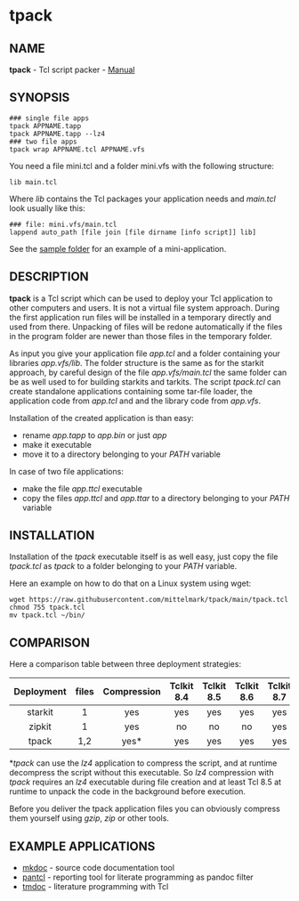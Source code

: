 # tpack

## NAME

__tpack__ - Tcl script packer - [Manual](https://htmlpreview.github.io/?https://raw.githubusercontent.com/mittelmark/tpack/master/doc/tpack.html)

## SYNOPSIS

```
### single file apps
tpack APPNAME.tapp         
tpack APPNAME.tapp --lz4
### two file apps
tpack wrap APPNAME.tcl APPNAME.vfs  
```

You need a file mini.tcl and a folder mini.vfs with the following structure:

```
lib main.tcl
```

Where _lib_ contains the Tcl packages your application needs and _main.tcl_ look
usually like this:

```
### file: mini.vfs/main.tcl
lappend auto_path [file join [file dirname [info script]] lib]
```

See the [sample  folder](https://github.com/mittelmark/tpack/tree/main/sample)
for an example of a mini-application.

## DESCRIPTION

__tpack__ is a Tcl script which can be used to deploy your Tcl  application to
other computers and users. It is not a virtual file system approach. 
During  the first  application  run files  will be  installed  in a  temporary
directly and used from there. Unpacking of files will be redone 
automatically if the files in the program folder are newer than those 
files in the temporary folder. 

As input you give your application file _app.tcl_ and a folder containing your
libraries _app.vfs/lib_. 
The  folder  structure  is the same as for the  starkit  approach,  by careful
design of the file 
_app.vfs/main.tcl_  the  same  folder  can be as  well  used  to for  building
starkits and tarkits.
The script  _tpack.tcl_ can create  standalone  applications  containing  some
tar-file loader, 
the application code from _app.tcl_ and and the library code from _app.vfs_. 

Installation of the created application is than easy: 

- rename _app.tapp_ to _app.bin_ or just _app_
- make it executable
- move it to a directory belonging to your _PATH_ variable

In case of two file applications:

- make the file _app.ttcl_ executable
- copy the files  _app.ttcl_  and _app.ttar_ to a directory  belonging to your
  _PATH_ variable

## INSTALLATION

Installation of the _tpack_ executable itself is as well easy, just copy the file _tpack.tcl_
as _tpack_ to a folder belonging to your _PATH_ variable. 

Here an example on how to do that on a Linux system using wget:

```
wget https://raw.githubusercontent.com/mittelmark/tpack/main/tpack.tcl
chmod 755 tpack.tcl
mv tpack.tcl ~/bin/
```

## COMPARISON

Here a comparison table between three deployment strategies:

|  Deployment | files |  Compression  | Tclkit 8.4 | Tclkit 8.5 | Tclkit 8.6 |Tclkit 8.7 | Tcl 8.4 | Tcl 8.5 | Tcl 8.6 | Tcl 8.7 |
|:-----------:|:-----:|:-------------:|:----------:|:----------:|:----------:|:----------:|:-------:|:-------:|:-------:|:-------:|
| starkit     | 1     |  yes         |  yes        | yes        | yes        | yes        | no | no | no | no |
| zipkit      | 1     | yes | no | no | no | yes | no | no | no | yes |
| tpack       | 1,2   | yes* | yes | yes | yes | yes | yes | yes | yes | yes |


*_tpack_ can use the _lz4_  application  to  compress  the  script,  and at runtime
decompress the script without this  executable. So _lz4_ compression  with _tpack_
requires  an _lz4_  executable  during  file  creation  and at least  Tcl 8.5 at
runtime to unpack the code in the background before execution.

Before you deliver the tpack application files you can obviously compress them
yourself using _gzip_, _zip_ or other tools.


## EXAMPLE APPLICATIONS

- [mkdoc](https://github.com/mittelmark/mkdoc)  - source  code  documentation tool
- [pantcl](https://github.com/mittelmark/pantcl) - reporting tool for literate
programming as pandoc filter
- [tmdoc](https://github.com/mittelmark/tmdoc) - literature programming with Tcl
